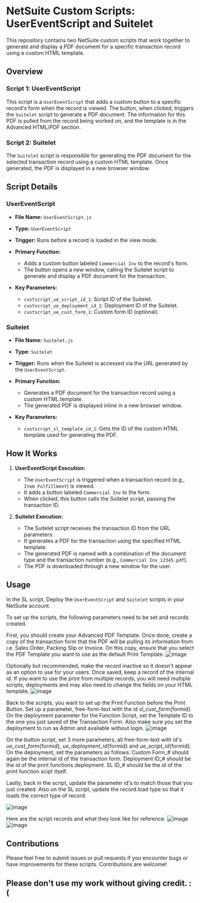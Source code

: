 # NetSuite Custom Scripts: UserEventScript and Suitelet

This repository contains two NetSuite custom scripts that work together to generate and display a PDF document for a specific transaction record using a custom HTML template.

## Overview

### Script 1: UserEventScript
This script is a `UserEventScript` that adds a custom button to a specific record's form when the record is viewed. The button, when clicked, triggers the `Suitelet` script to generate a PDF document. The information for this PDF is pulled from the record being worked on, and the template is in the Advanced HTML/PDF section.

### Script 2: Suitelet
The `Suitelet` script is responsible for generating the PDF document for the selected transaction record using a custom HTML template. Once generated, the PDF is displayed in a new browser window.

## Script Details

### UserEventScript

- **File Name:** `UserEventScript.js`
- **Type:** `UserEventScript`
- **Trigger:** Runs before a record is loaded in the view mode.
- **Primary Function:**
  - Adds a custom button labeled `Commercial Inv` to the record's form.
  - The button opens a new window, calling the Suitelet script to generate and display a PDF document for the transaction.

- **Key Parameters:**
  - `custscript_ue_script_id_1`: Script ID of the Suitelet.
  - `custscript_ue_deployment_id_1`: Deployment ID of the Suitelet.
  - `custscript_ue_cust_form_1`: Custom form ID (optional).

### Suitelet

- **File Name:** `Suitelet.js`
- **Type:** `Suitelet`
- **Trigger:** Runs when the Suitelet is accessed via the URL generated by the `UserEventScript`.
- **Primary Function:**
  - Generates a PDF document for the transaction record using a custom HTML template.
  - The generated PDF is displayed inline in a new browser window.

- **Key Parameters:**
  - `custscript_sl_template_id_1`: Gets the ID of the custom HTML template used for generating the PDF.

## How It Works

1. **UserEventScript Execution:**
   - The `UserEventScript` is triggered when a transaction record (e.g., `Item Fulfillment`) is viewed.
   - It adds a button labeled `Commercial Inv` to the form.
   - When clicked, this button calls the Suitelet script, passing the transaction ID.

2. **Suitelet Execution:**
   - The Suitelet script receives the transaction ID from the URL parameters.
   - It generates a PDF for the transaction using the specified HTML template.
   - The generated PDF is named with a combination of the document type and the transaction number (e.g., `Commercial Inv_12345.pdf`).
   - The PDF is downloaded through a new window for the user.

## Usage
In the SL script, 
Deploy the `UserEventScript` and `Suitelet` scripts in your NetSuite account.

To set up the scripts, the following parameters need to be set and records created.

First, you should create your Advanced PDF Template. 
Once done, create a copy of the transaction form that the PDF will be pulling its information from i.e. Sales Order, Packing Slip or Invoice.
On this copy, ensure that you select the PDF Template you want to use as the default Print Template.
![image](https://github.com/user-attachments/assets/d4a40a18-64c4-415a-8b3f-bacd1aca7502)

Optionally but recommended, make the record inactive so it doesn't appear as an option to use for your users.
Once saved, keep a record of the internal id. If you want to use the print from multiple records, you will need multiple scripts, deployments and may also need to change the fields on your HTML template.
![image](https://github.com/user-attachments/assets/7c331671-590c-4b88-82ee-489bcef14c88)

Back to the scripts, you want to set up the Print Function before the Print Button. Set up a parameter, free-form-text with the id _sl_cust_form_{formid}
On the deployment parameter for the Function Script, set the Template ID to the one you just saved of the Transaction Form. Also make sure you set the deployment to run as Admin and available without login.
![image](https://github.com/user-attachments/assets/700688ba-91d4-47e9-b2aa-c2fa52e3ad12)

On the button script, set 3 more parameters, all free-form-text with id's _ue_cust_form_{formid}, _ue_deployment_id_{formid} and _ue_script_id_{formid}.
On the deployment, set the parameters as follows:
Custom Form_# should again be the internal id of the transaction form.
Deployment ID_# should be the id of the print functions deployment.
SL ID_# should be the id of the print function scipt itself.

Lastly, back in the script, update the parameter id's to match those that you just created. Also on the SL script, update the record.load type so that it loads the correct type of record.

![image](https://github.com/user-attachments/assets/37e7dc22-f948-4b74-ac52-0bc12a49756d)

Here are the script records and what they look like for reference.
![image](https://github.com/user-attachments/assets/a204a0fd-8514-47f3-bc8e-6b4012a1954d)
![image](https://github.com/user-attachments/assets/516a68da-d78e-4320-af37-c60f8084af77)

## Contributions

Please feel free to submit issues or pull requests if you encounter bugs or have improvements for these scripts. Contributions are welcome!

## Please don't use my work without giving credit. :(

